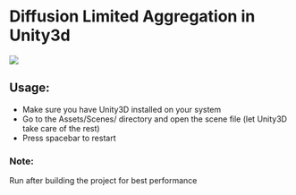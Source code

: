 # Diffusion Limited Aggregation in Unity3d

<img src="misc/Diffusion-Limited-Aggregation.gif" />

## Usage:
- Make sure you have Unity3D installed on your system
- Go to the Assets/Scenes/ directory and open the scene file (let Unity3D take care of the rest)
- Press spacebar to restart

### Note:
Run after building the project for best performance
